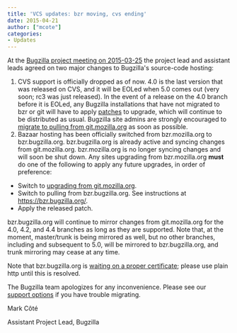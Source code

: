 ```yaml
---
title: 'VCS updates: bzr moving, cvs ending'
date: 2015-04-21
author: ["mcote"]
categories:
- Updates
---
```

At the [Bugzilla project meeting
on 2015-03-25](https://wiki.mozilla.org/Bugzilla:Meetings:2015-03-25)
the project lead and assistant leads agreed on two major changes to
Bugzilla's source-code hosting:

1.  CVS support is officially dropped as of now. 4.0 is the last version
    that was released on CVS, and it will be EOLed when 5.0 comes out
    (very soon; rc3 was just released). In the event of a release on the
    4.0 branch before it is EOLed, any Bugzilla installations that have
    not migrated to bzr or git will have to apply
    [patches](https://www.bugzilla.org/download/#v40) to upgrade, which
    will continue to be distributed as usual. Bugzilla site admins are
    strongly encouraged to [migrate to pulling from
    git.mozilla.org](//bugzilla.readthedocs.org/en/latest/installing/migrating-from-cvs.html)
    as soon as possible.
2.  Bazaar hosting has been officially switched from bzr.mozilla.org to
    bzr.bugzilla.org. bzr.bugzilla.org is already active and syncing
    changes from git.mozilla.org. bzr.mozilla.org is no longer syncing
    changes and will soon be shut down. Any sites upgrading from
    bzr.mozilla.org **must** do one of the following to apply any future
    upgrades, in order of preference:



  - Switch to [upgrading from
    git.mozilla.org](//bugzilla.readthedocs.org/en/latest/installing/migrating-from-bzr.html).
  - Switch to pulling from bzr.bugzilla.org. See instructions at
    <https://bzr.bugzilla.org/>.
  - Apply the released patch.

bzr.bugzilla.org will continue to mirror changes from git.mozilla.org
for the 4.0, 4.2, and 4.4 branches as long as they are supported. Note
that, at the moment, master/trunk is being mirrored as well, but no
other branches, including and subsequent to 5.0, will be mirrored to
bzr.bugzilla.org, and trunk mirroring may cease at any time.

Note that bzr.bugzilla.org is [waiting on a proper
certificate](https://bugzilla.mozilla.org/show_bug.cgi?id=1155525);
please use plain http until this is resolved.

The Bugzilla team apologizes for any inconvenience. Please see our
[support options](https://www.bugzilla.org/support/) if you have trouble
migrating.

Mark Côté  

Assistant Project Lead, Bugzilla
